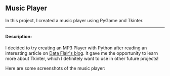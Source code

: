 ## Music Player

In this project, I created a music player using PyGame and Tkinter.

---


#### Description:
I decided to try creating an MP3 Player with Python after reading an interesting article on [Data Flair's blog](https://data-flair.training/).
It gave me the opportunity to learn more about Tkinter, which I definitely want to use in other future projects!

Here are some screenshots of the music player:
